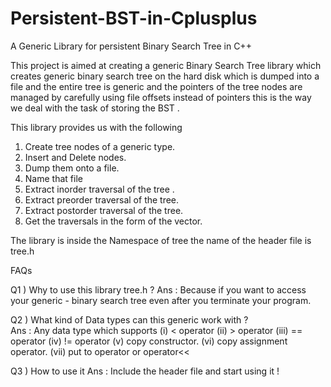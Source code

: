 # Persistent-BST-in-Cplusplus
A Generic Library for persistent Binary Search Tree in C++  
 
This project is aimed at creating a generic Binary Search Tree library which
creates generic binary search tree on the hard disk which is dumped into a file 
and the entire tree is generic and the pointers of the tree nodes are managed by 
carefully using file offsets instead of pointers this is the way we deal with the
task of storing the BST .

This library provides us with the following 

1. Create tree nodes of a generic type. 
2. Insert and Delete nodes. 
3. Dump them onto a file. 
4. Name that file
5. Extract inorder traversal of the tree . 
6. Extract preorder traversal of the tree. 
7. Extract postorder traversal of the tree. 
8. Get the traversals in the form of the vector.  


The library is inside the Namespace of tree
the name of the header file is tree.h  

FAQs

Q1 ) Why to use this library tree.h ? 
Ans : Because if you want to access your generic - binary search tree even after you terminate your program. 

Q2 ) What kind of Data types can this generic work with ?  
Ans : Any data type which supports 
        (i)   <  operator
        (ii)  >  operator
        (iii) == operator
        (iv)  != operator
        (v)    copy constructor.
        (vi)   copy assignment operator.
        (vii)  put to operator or operator<< 

Q3 ) How to use it 
Ans : Include the header file and start using it ! 
